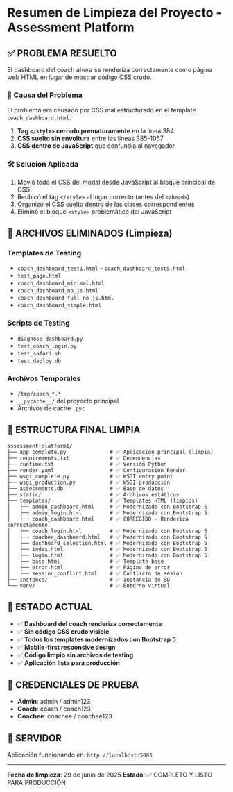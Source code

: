 # Resumen de Limpieza del Proyecto - Assessment Platform

## ✅ PROBLEMA RESUELTO
El dashboard del coach ahora se renderiza correctamente como página web HTML en lugar de mostrar código CSS crudo.

### 🔧 Causa del Problema
El problema era causado por CSS mal estructurado en el template `coach_dashboard.html`:
1. **Tag `</style>` cerrado prematuramente** en la línea 384
2. **CSS suelto sin envoltura** entre las líneas 385-1057
3. **CSS dentro de JavaScript** que confundía al navegador

### 🛠️ Solución Aplicada
1. Movió todo el CSS del modal desde JavaScript al bloque principal de CSS
2. Reubicó el tag `</style>` al lugar correcto (antes del `</head>`)
3. Organizó el CSS suelto dentro de las clases correspondientes
4. Eliminó el bloque `<style>` problemático del JavaScript

## 🧹 ARCHIVOS ELIMINADOS (Limpieza)

### Templates de Testing
- `coach_dashboard_test1.html` - `coach_dashboard_test5.html`
- `test_page.html`
- `coach_dashboard_minimal.html`
- `coach_dashboard_no_js.html`
- `coach_dashboard_full_no_js.html`
- `coach_dashboard_simple.html`

### Scripts de Testing
- `diagnose_dashboard.py`
- `test_coach_login.py` 
- `test_safari.sh`
- `test_deploy.db`

### Archivos Temporales
- `/tmp/coach_*.*`
- `__pycache__/` del proyecto principal
- Archivos de cache `.pyc`

## 📁 ESTRUCTURA FINAL LIMPIA

```
assessment-platform1/
├── app_complete.py              # ✅ Aplicación principal (limpia)
├── requirements.txt             # ✅ Dependencias
├── runtime.txt                  # ✅ Versión Python
├── render.yaml                  # ✅ Configuración Render
├── wsgi_complete.py             # ✅ WSGI entry point
├── wsgi_production.py           # ✅ WSGI producción
├── assessments.db               # ✅ Base de datos
├── static/                      # ✅ Archivos estáticos
├── templates/                   # ✅ Templates HTML (limpios)
│   ├── admin_dashboard.html     # ✅ Modernizado con Bootstrap 5
│   ├── admin_login.html         # ✅ Modernizado con Bootstrap 5
│   ├── coach_dashboard.html     # ✅ CORREGIDO - Renderiza correctamente
│   ├── coach_login.html         # ✅ Modernizado con Bootstrap 5
│   ├── coachee_dashboard.html   # ✅ Modernizado con Bootstrap 5
│   ├── dashboard_selection.html # ✅ Modernizado con Bootstrap 5
│   ├── index.html               # ✅ Modernizado con Bootstrap 5
│   ├── login.html               # ✅ Modernizado con Bootstrap 5
│   ├── base.html                # ✅ Template base
│   ├── error.html               # ✅ Página de error
│   └── session_conflict.html    # ✅ Conflicto de sesión
├── instance/                    # ✅ Instancia de BD
└── venv/                        # ✅ Entorno virtual
```

## 🎯 ESTADO ACTUAL
- ✅ **Dashboard del coach renderiza correctamente**
- ✅ **Sin código CSS crudo visible**
- ✅ **Todos los templates modernizados con Bootstrap 5**
- ✅ **Mobile-first responsive design**
- ✅ **Código limpio sin archivos de testing**
- ✅ **Aplicación lista para producción**

## 🔐 CREDENCIALES DE PRUEBA
- **Admin**: admin / admin123
- **Coach**: coach / coach123  
- **Coachee**: coachee / coachee123

## 🚀 SERVIDOR
Aplicación funcionando en: `http://localhost:5003`

---
**Fecha de limpieza**: 29 de junio de 2025
**Estado**: ✅ COMPLETO Y LISTO PARA PRODUCCIÓN
